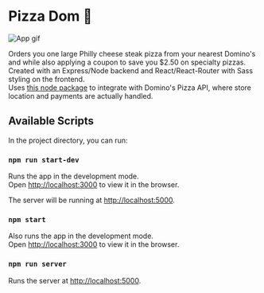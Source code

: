 # Pizza Dom 🍕 

![App gif](https://i.imgur.com/9HJF2Vs.gif)

Orders you one large Philly cheese steak pizza from your nearest Domino's and while also applying a coupon to save you $2.50 on specialty pizzas.<br />
Created with an Express/Node backend and React/React-Router with Sass styling on the frontend. <br />
Uses [this node package](https://www.npmjs.com/package/dominos) to integrate with Domino's Pizza API, where store location and payments are actually handled.

## Available Scripts

In the project directory, you can run:

### `npm run start-dev`

Runs the app in the development mode.<br />
Open [http://localhost:3000](http://localhost:3000) to view it in the browser.<br />

The server will be running at [http://localhost:5000](http://localhost:5000).


### `npm start`

Also runs the app in the development mode.<br />
Open [http://localhost:3000](http://localhost:3000) to view it in the browser.

### `npm run server`

Runs the server at [http://localhost:5000](http://localhost:5000).
